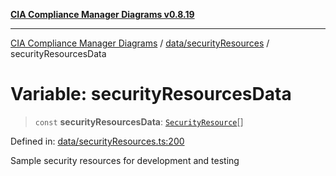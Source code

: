 [**CIA Compliance Manager Diagrams v0.8.19**](../../../README.md)

***

[CIA Compliance Manager Diagrams](../../../modules.md) / [data/securityResources](../README.md) / securityResourcesData

# Variable: securityResourcesData

> `const` **securityResourcesData**: [`SecurityResource`](../../../services/interfaces/SecurityResource.md)[]

Defined in: [data/securityResources.ts:200](https://github.com/Hack23/cia-compliance-manager/blob/8a17389ebf0d2a027875b835eec814811b99abcc/src/data/securityResources.ts#L200)

Sample security resources for development and testing
